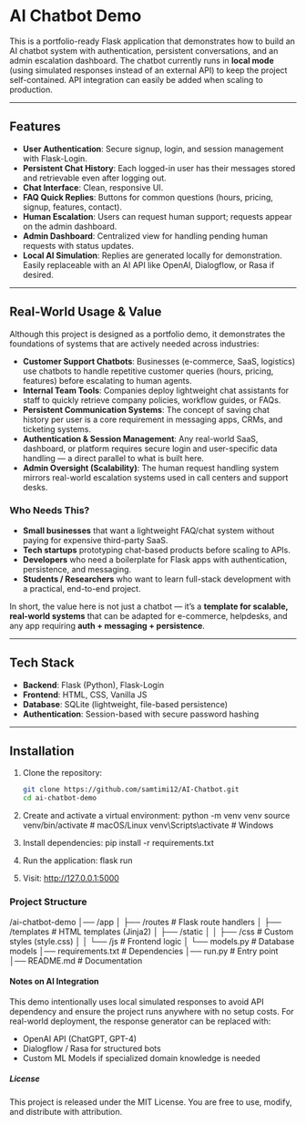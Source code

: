 # AI Chatbot Demo

This is a portfolio-ready Flask application that demonstrates how to build an AI chatbot system with authentication, persistent conversations, and an admin escalation dashboard. The chatbot currently runs in **local mode** (using simulated responses instead of an external API) to keep the project self-contained. API integration can easily be added when scaling to production.

---

## Features

- **User Authentication**: Secure signup, login, and session management with Flask-Login.  
- **Persistent Chat History**: Each logged-in user has their messages stored and retrievable even after logging out.  
- **Chat Interface**: Clean, responsive UI.  
- **FAQ Quick Replies**: Buttons for common questions (hours, pricing, signup, features, contact).  
- **Human Escalation**: Users can request human support; requests appear on the admin dashboard.  
- **Admin Dashboard**: Centralized view for handling pending human requests with status updates.  
- **Local AI Simulation**: Replies are generated locally for demonstration. Easily replaceable with an AI API like OpenAI, Dialogflow, or Rasa if desired.  

---

## Real-World Usage & Value

Although this project is designed as a portfolio demo, it demonstrates the foundations of systems that are actively needed across industries:

- **Customer Support Chatbots**: Businesses (e-commerce, SaaS, logistics) use chatbots to handle repetitive customer queries (hours, pricing, features) before escalating to human agents.  
- **Internal Team Tools**: Companies deploy lightweight chat assistants for staff to quickly retrieve company policies, workflow guides, or FAQs.  
- **Persistent Communication Systems**: The concept of saving chat history per user is a core requirement in messaging apps, CRMs, and ticketing systems.  
- **Authentication & Session Management**: Any real-world SaaS, dashboard, or platform requires secure login and user-specific data handling — a direct parallel to what is built here.  
- **Admin Oversight (Scalability)**: The human request handling system mirrors real-world escalation systems used in call centers and support desks.  

### Who Needs This?

- **Small businesses** that want a lightweight FAQ/chat system without paying for expensive third-party SaaS.  
- **Tech startups** prototyping chat-based products before scaling to APIs.  
- **Developers** who need a boilerplate for Flask apps with authentication, persistence, and messaging.  
- **Students / Researchers** who want to learn full-stack development with a practical, end-to-end project.  

In short, the value here is not just a chatbot — it’s a **template for scalable, real-world systems** that can be adapted for e-commerce, helpdesks, and any app requiring **auth + messaging + persistence**.

---

## Tech Stack

- **Backend**: Flask (Python), Flask-Login  
- **Frontend**: HTML, CSS, Vanilla JS  
- **Database**: SQLite (lightweight, file-based persistence)  
- **Authentication**: Session-based with secure password hashing  

---

## Installation

1. Clone the repository:
   ```bash
   git clone https://github.com/samtimi12/AI-Chatbot.git
   cd ai-chatbot-demo

2. Create and activate a virtual environment:
    python -m venv venv
    source venv/bin/activate    # macOS/Linux
    venv\Scripts\activate       # Windows

3. Install dependencies:
    pip install -r requirements.txt

4. Run the application:
    flask run

5. Visit:
    http://127.0.0.1:5000

### Project Structure

/ai-chatbot-demo
│── /app
│   ├── /routes        # Flask route handlers
│   ├── /templates     # HTML templates (Jinja2)
│   ├── /static
│   │   ├── /css       # Custom styles (style.css)
│   │   └── /js        # Frontend logic
│   └── models.py      # Database models
│── requirements.txt   # Dependencies
│── run.py             # Entry point
│── README.md          # Documentation

#### Notes on AI Integration

This demo intentionally uses local simulated responses to avoid API dependency and ensure the project runs anywhere with no setup costs.
For real-world deployment, the response generator can be replaced with:
- OpenAI API (ChatGPT, GPT-4)
- Dialogflow / Rasa for structured bots
- Custom ML Models if specialized domain knowledge is needed

##### License
This project is released under the MIT License. You are free to use, modify, and distribute with attribution.